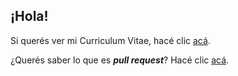 ## **¡Hola!**

Si querés ver mi Curriculum Vitae, hacé clic [acá](CV.md).

¿Querés saber lo que es ***pull request***? Hacé clic [acá](PullRequest.md).